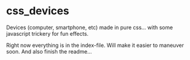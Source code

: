 css_devices
===========

Devices (computer, smartphone, etc) made in pure css... with some javascript trickery for fun effects.

Right now everything is in the index-file. Will make it easier to maneuver soon. And also finish the readme...

